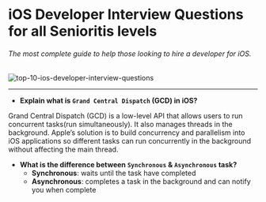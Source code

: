 # iOS Developer Interview Questions for all Senioritis levels
###### The most complete guide to help those looking to hire a developer for iOS.
![top-10-ios-developer-interview-questions](https://user-images.githubusercontent.com/110424672/182920874-03ae4ffc-7ec4-44d9-ad16-1170d924ac70.png)

---


 - **Explain what is `Grand Central Dispatch` (GCD) in iOS?**

  Grand Central Dispatch (GCD) is a low-level API that allows users to run concurrent tasks(run simultaneously). It also manages threads in the background. Apple’s solution is to build concurrency and parallelism into iOS applications so different tasks can run concurrently in the background without affecting the main thread.
  
  - **What is the difference between `Synchronous` & `Asynchronous` task?**
     - **Synchronous**: waits until the task have completed 
     - **Asynchronous**: completes a task in the background and can notify you when complete
